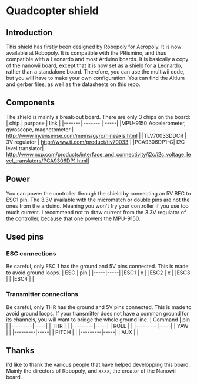 # Quadcopter shield

## Introduction
This shield has firstly been designed by Robopoly for Aeropoly. It is now available at Robopoly.
It is compatible with the PRismino, and thus compatible with a Leonardo and most Arduino boards.
It is basically a copy of the nanowii board, except that it is now set as a shield for a Leonardo, rather than a standalone board.
Therefore, you can use the multiwii code, but you will have to make your own configuration.
You can find the Altium and gerber files, as well as the datasheets on this repo.

## Components
The shield is mainly a break-out board. There are only 3 chips on the board:
| chip | purpose | link |
|-------| ------- | -----|
|MPU-9150|Accelerometer, gyroscope, magnetometer | http://www.invensense.com/mems/gyro/nineaxis.html |
|TLV70033DDCR | 3V regulator | http://www.ti.com/product/tlv70033 |
|PCA9306DP1-G| I2C level translator| http://www.nxp.com/products/interface_and_connectivity/i2c/i2c_voltage_level_translators/PCA9306DP1.html|

## Power
You can power the controller through the shield by connecting an 5V BEC to ESC1 pin.
The 3.3V available with the micromatch or double pins are not the ones from the arduino. Meaning you won't fry your controller if you use too much current.
I recommend not to draw current from the 3.3V regulator of the controller, because that one powers the MPU-9150.

## Used pins
### ESC connections
Be careful, only ESC 1 has the ground and 5V pins connected. This is made to avoid ground loops.
| ESC | pin |
|-----|-----|
|ESC1 | x   |
|ESC2 | x   |
|ESC3 |     |
|ESC4 |     |

### Transmitter connections
Be careful, only THR has the ground and 5V pins connected. This is made to avoid ground loops. If your transmitter does not have a common ground for its channels, you will want to bridge the whole ground line.
| Command | pin |
|---------|-----|
| THR     |     |
|---------|-----|
| ROLL    |     |
|---------|-----|
| YAW     |     |
|---------|-----|
| PITCH   |     |
|---------|-----|
| AUX     |     |

## Thanks
I'd like to thank the various people that have helped developping this board. Mainly the directors of Robopoly, and xxxx, the creator of the Nanowii board.

